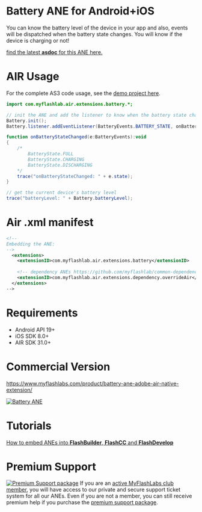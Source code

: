 # Battery ANE for Android+iOS
You can know the battery level of the device in your app and also, events will be dispatched when the battery state changes. You will know if the device is charging or not!

[find the latest **asdoc** for this ANE here.](http://myflashlab.github.io/asdoc/com/myflashlab/air/extensions/battery/package-detail.html)

# AIR Usage
For the complete AS3 code usage, see the [demo project here](https://github.com/myflashlab/Battery-ANE/blob/master/AIR/src/Main.as).

```actionscript
import com.myflashlab.air.extensions.battery.*;

// init the ANE and add the listener to know when the battery state changes
Battery.init();
Battery.listener.addEventListener(BatteryEvents.BATTERY_STATE, onBatteryStateChanged);

function onBatteryStateChanged(e:BatteryEvents):void
{
	/*
		BatteryState.FULL
		BatteryState.CHARGING
		BatteryState.DISCHARGING
	*/
	trace("onBatteryStateChanged: " + e.state);
}

// get the current device's battery level
trace("batteryLevel: " + Battery.batteryLevel);
```

# Air .xml manifest
```xml
<!--
Embedding the ANE:
-->
  <extensions>
	<extensionID>com.myflashlab.air.extensions.battery</extensionID>
	
	<!-- dependency ANEs https://github.com/myflashlab/common-dependencies-ANE -->
	<extensionID>com.myflashlab.air.extensions.dependency.overrideAir</extensionID>
  </extensions>
-->
```

# Requirements
* Android API 19+
* iOS SDK 8.0+
* AIR SDK 31.0+

# Commercial Version
https://www.myflashlabs.com/product/battery-ane-adobe-air-native-extension/

[![Battery ANE](https://www.myflashlabs.com/wp-content/uploads/2019/04/product_adobe-air-ane-battery.jpg)](https://www.myflashlabs.com/product/battery-ane-adobe-air-native-extension/)

# Tutorials
[How to embed ANEs into **FlashBuilder**, **FlashCC** and **FlashDevelop**](https://www.youtube.com/watch?v=Oubsb_3F3ec&list=PL_mmSjScdnxnSDTMYb1iDX4LemhIJrt1O)  

# Premium Support #
[![Premium Support package](https://www.myflashlabs.com/wp-content/uploads/2016/06/professional-support.jpg)](https://www.myflashlabs.com/product/myflashlabs-support/)
If you are an [active MyFlashLabs club member](https://www.myflashlabs.com/product/myflashlabs-club-membership/), you will have access to our private and secure support ticket system for all our ANEs. Even if you are not a member, you can still receive premium help if you purchase the [premium support package](https://www.myflashlabs.com/product/myflashlabs-support/).